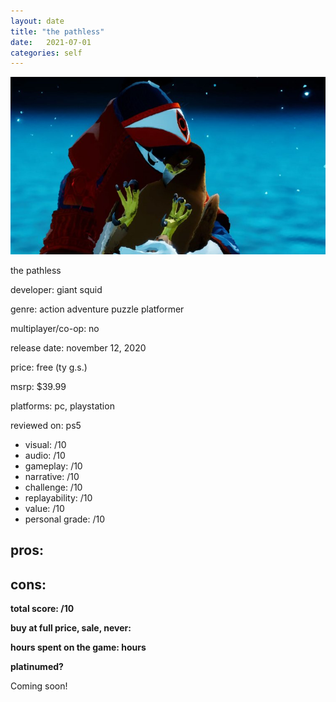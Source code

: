 ```yaml
---
layout: date
title: "the pathless"
date:   2021-07-01
categories: self
---
```


![mos](/assets/img/pathless.jpg)

the pathless

developer: giant squid

genre: action adventure puzzle platformer

multiplayer/co-op: no

release date: november 12, 2020

price: free (ty g.s.)

msrp: $39.99

platforms: pc, playstation

reviewed on: ps5

- visual: /10
- audio: /10
- gameplay: /10
- narrative: /10
- challenge: /10
- replayability: /10
- value: /10
- personal grade: /10

pros:
- 

cons:
- 


**total score: /10**

**buy at full price, sale, never:**

**hours spent on the game: hours**

**platinumed?**


Coming soon!